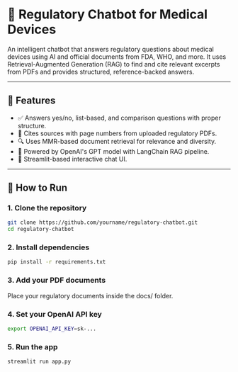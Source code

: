 # 🏥 Regulatory Chatbot for Medical Devices

An intelligent chatbot that answers regulatory questions about medical devices using AI and official documents from FDA, WHO, and more. It uses Retrieval-Augmented Generation (RAG) to find and cite relevant excerpts from PDFs and provides structured, reference-backed answers.

---

## 📌 Features

- ✅ Answers yes/no, list-based, and comparison questions with proper structure.
- 📄 Cites sources with page numbers from uploaded regulatory PDFs.
- 🔍 Uses MMR-based document retrieval for relevance and diversity.
- 🧠 Powered by OpenAI's GPT model with LangChain RAG pipeline.
- 💬 Streamlit-based interactive chat UI.

---



## 🚀 How to Run

### 1. Clone the repository

```bash
git clone https://github.com/yourname/regulatory-chatbot.git
cd regulatory-chatbot
```

### 2. Install dependencies
```bash
pip install -r requirements.txt
```




### 3. Add your PDF documents

Place your regulatory documents inside the docs/ folder.

### 4. Set your OpenAI API key
```bash
export OPENAI_API_KEY=sk-...
```

### 5. Run the app
```bash
streamlit run app.py
```





